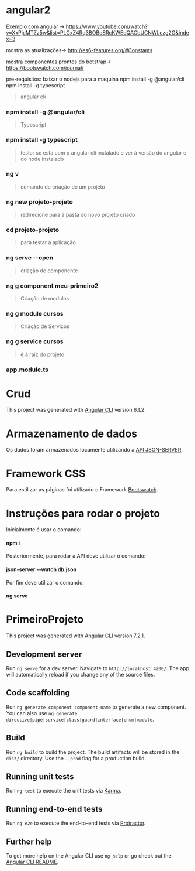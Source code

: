 # angular2


Exemplo com angular ->
https://www.youtube.com/watch?v=XxPjcMTZz5w&list=PLGxZ4Rq3BOBoSRcKWEdQACbUCNWLczg2G&index=3

mostra as atualizações->
http://es6-features.org/#Constants

mostra componentes prontos do botstrap->
https://bootswatch.com/journal/

pre-requisitos:
baixar o nodejs para a maquina
npm install -g @angular/cli
npm install -g typescript	
 

> angular cli  
### npm install -g @angular/cli

> Typescript   
### npm install -g typescript

> testar se esta com o angular cli instalado e ver á versão do angular e do node instalado  
### ng v

> comando de criação de um projeto  
### ng new projeto-projeto

> redirecione para á pasta do novo projeto criado  
### cd projeto-projeto

> para testar á aplicação  
### ng serve --open

> criação de componente  
### ng g component meu-primeiro2

> Criação de modulos  
### ng g module cursos 

> Criação de Serviços  
### ng g service cursos 

> é á raiz do projeto  
### app.module.ts 

# Crud

This project was generated with [Angular CLI](https://github.com/angular/angular-cli) version 6.1.2.

# Armazenamento de dados

Os dados foram armazenados locamente utilizando a [API JSON-SERVER](https://github.com/typicode/json-server).

# Framework CSS

Para estilizar as páginas foi utilizado o Framework [Bootswatch](https://bootswatch.com/).

# Instruções para rodar o projeto

Inicialmente é usar o comando:
#### npm i

Posteriormente, para rodar a API deve utilizar o comando:
#### json-server --watch db.json

Por fim deve utilizar o comando:
#### ng serve



# PrimeiroProjeto

This project was generated with [Angular CLI](https://github.com/angular/angular-cli) version 7.2.1.

## Development server

Run `ng serve` for a dev server. Navigate to `http://localhost:4200/`. The app will automatically reload if you change any of the source files.

## Code scaffolding

Run `ng generate component component-name` to generate a new component. You can also use `ng generate directive|pipe|service|class|guard|interface|enum|module`.

## Build

Run `ng build` to build the project. The build artifacts will be stored in the `dist/` directory. Use the `--prod` flag for a production build.

## Running unit tests

Run `ng test` to execute the unit tests via [Karma](https://karma-runner.github.io).

## Running end-to-end tests

Run `ng e2e` to execute the end-to-end tests via [Protractor](http://www.protractortest.org/).

## Further help

To get more help on the Angular CLI use `ng help` or go check out the [Angular CLI README](https://github.com/angular/angular-cli/blob/master/README.md).
